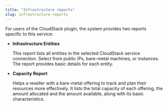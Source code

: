 ```yaml
---
title: "Infrastructure reports"
slug: infrastructure-reports
---
```



For users of the CloudStack plugin, the system provides two reports specific to this service:

-   **Infrastructure Entities**

    This report lists all entities in the selected CloudStack service connection. Select from public IPs, bare-metal machines, or instances. The report provides basic details for each entity.

-   **Capacity Report**

    Helps a reseller with a bare-metal offering to track and plan their resources more effectively. It lists the total capacity of each offering, the amount allocated and the amount available, along with its basic characteristics.


